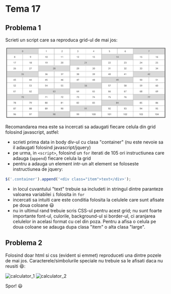 # Tema 17

## Problema 1

Scrieti un script care sa reproduca grid-ul de mai jos:

![Image of Grid](https://github.com/alexandrudanton/lectii-js/blob/master/teme/imgs/testing_css_grid.png)

Recomandarea mea este sa incercati sa adaugati fiecare celula din grid folosind javascript, astfel:

- scrieti prima data in body div-ul cu clasa "container" (nu este nevoie sa il adaugati folosind javascript/jquery)
- pe urma, in `<script>`, folosind un `for` iterati de 105 ori instructiunea care adauga (`append`) fiecare celula la grid
- pentru a adauga un element intr-un alt element se foloseste instructiunea de jquery:
```javascript
$('.container').append('<div class="item">text</div>');
```
- in locul cuvantului "text" trebuie sa includeti in stringul dintre paranteze valoarea variabilei `i` folosita in `for`
- incercati sa intuiti care este conditia folosita la celulele care sunt afisate pe doua coloane :smiley:
- nu in ultimul rand trebuie scris CSS-ul pentru acest grid; nu sunt foarte importante font-ul, culorile, background-ul si border-ul, ci aranjarea celulelor in acelasi format cu cel din poza. Pentru a afisa o celula pe doua coloane se adauga dupa clasa "item" o alta clasa "large".

## Problema 2

Folosind doar html si css (evident si emmet) reproduceti una dintre pozele de mai jos. Caracterele/simbolurile speciale nu trebuie sa le afisati daca nu reusiti :smile::

![calculator_1](http://cdn.windowsreport.com/wp-content/uploads/2013/07/default-windows-8.1-calculator-app.png)
![calculator_2](http://cdn.windowsreport.com/wp-content/uploads/2013/07/calculator-8x-free-windows-8-windows-8.1-calculator-app.jpg)

Spor! :smiley:
